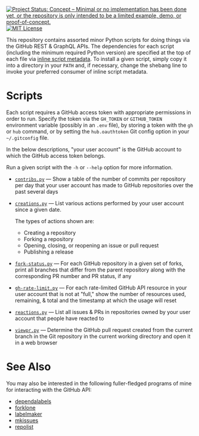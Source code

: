 [![Project Status: Concept – Minimal or no implementation has been done yet, or the repository is only intended to be a limited example, demo, or proof-of-concept.](https://www.repostatus.org/badges/latest/concept.svg)](https://www.repostatus.org/#concept)
[![MIT License](https://img.shields.io/github/license/jwodder/ghscripts.svg)](https://opensource.org/licenses/MIT)

This repository contains assorted minor Python scripts for doing things via the
GitHub REST & GraphQL APIs.  The dependencies for each script (including the
minimum required Python version) are specified at the top of each file via
[inline script metadata][].  To install a given script, simply copy it into a
directory in your `PATH` and, if necessary, change the shebang line to invoke
your preferred consumer of inline script metadata.

[inline script metadata]: https://packaging.python.org/en/latest/specifications/inline-script-metadata/

Scripts
=======

Each script requires a GitHub access token with appropriate permissions in
order to run.  Specify the token via the `GH_TOKEN` or `GITHUB_TOKEN`
environment variable (possibly in an `.env` file), by storing a token with the
`gh` or `hub` command, or by setting the `hub.oauthtoken` Git config option in
your `~/.gitconfig` file.

In the below descriptions, "your user account" is the GitHub account to which
the GitHub access token belongs.

Run a given script with the `-h` or `--help` option for more information.

- [`contribs.py`](/contribs.py) — Show a table of the number of commits per
  repository per day that your user account has made to GitHub repositories
  over the past several days

- [`creations.py`](/creations.py) — List various actions performed by your user
  account since a given date.

  The types of actions shown are:

  - Creating a repository
  - Forking a repository
  - Opening, closing, or reopening an issue or pull request
  - Publishing a release

- [`fork-status.py`](/fork-status.py) — For each GitHub repository in a given
  set of forks, print all branches that differ from the parent repository along
  with the corresponding PR number and PR status, if any

- [`gh-rate-limit.py`](/gh-rate-limit.py) — For each rate-limited GitHub API
  resource in your user account that is not at "full," show the number of
  resources used, remaining, & total and the timestamp at which the usage will
  reset

- [`reactions.py`](/reactions.py) — List all issues & PRs in repositories owned
  by your user account that people have reacted to

- [`viewpr.py`](/viewpr.py) — Determine the GitHub pull request created from
  the current branch in the Git repository in the current working directory and
  open it in a web browser

See Also
========

You may also be interested in the following fuller-fledged programs of mine for
interacting with the GitHub API:

- [dependalabels](https://github.com/jwodder/dependalabels)
- [forklone](https://github.com/jwodder/forklone)
- [labelmaker](https://github.com/jwodder/labelmaker)
- [mkissues](https://github.com/jwodder/mkissues)
- [repolist](https://github.com/jwodder/repolist)
